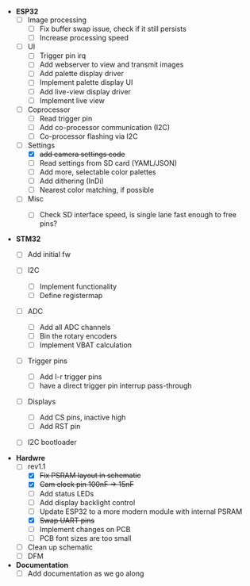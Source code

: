 - **ESP32**
  - [ ] Image processing
    - [ ] Fix buffer swap issue, check if it still persists
    - [ ] Increase processing speed
  - [ ] UI
    - [ ] Trigger pin irq
    - [ ] Add webserver to view and transmit images
    - [ ] Add palette display driver
    - [ ] Implement palette display UI
    - [ ] Add live-view display driver
    - [ ] Implement live view
  - [ ] Coprocessor
    - [ ] Read trigger pin
    - [ ] Add co-processor communication (I2C)
    - [ ] Co-processor flashing via I2C
  - [ ] Settings
    - [x] ~~add camera settings code~~
    - [ ] Read settings from SD card (YAML/JSON)
    - [ ] Add more, selectable color palettes
    - [ ] Add dithering (InDi)
    - [ ] Nearest color matching, if possible
  - [ ] Misc
    - [ ] Check SD interface speed, is single lane fast enough to free pins?


- **STM32**
  - [ ] Add initial fw
  - [ ] I2C
    - [ ] Implement functionality
    - [ ] Define registermap
  - [ ] ADC
    - [ ] Add all ADC channels
    - [ ] Bin the rotary encoders
    - [ ] Implement VBAT calculation
  - [ ] Trigger pins
    - [ ] Add l-r trigger pins
    - [ ] have a direct trigger pin interrup pass-through
  - [ ] Displays
    - [ ] Add CS pins, inactive high
    - [ ] Add RST pin
  - [ ] I2C bootloader


- **Hardwre**
  - [ ] rev1.1
    - [x] ~~Fix PSRAM layout in schematic~~
    - [x] ~~Cam clock pin 100nF → 15nF~~
    - [ ] Add status LEDs
    - [ ] Add display backlight control
    - [ ] Update ESP32 to a more modern module with internal PSRAM
    - [x] ~~Swap UART pins~~
    - [ ] Implement changes on PCB
    - [ ] PCB font sizes are too small
  - [ ] Clean up schematic
  - [ ] DFM

- **Documentation**
  - [ ] Add documentation as we go along